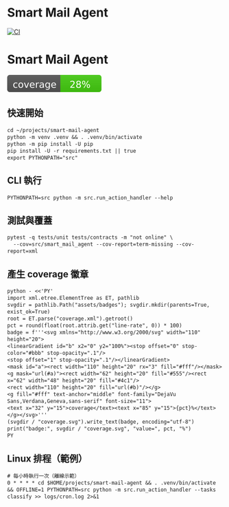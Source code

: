 # Smart Mail Agent

[![CI](https://github.com/YOU-JIE-hub/smart-mail-agent/actions/workflows/ci.yml/badge.svg)](https://github.com/YOU-JIE-hub/smart-mail-agent/actions/workflows/ci.yml)

# Smart Mail Agent

![](assets/badges/coverage.svg)

## 快速開始
    cd ~/projects/smart-mail-agent
    python -m venv .venv && . .venv/bin/activate
    python -m pip install -U pip
    pip install -U -r requirements.txt || true
    export PYTHONPATH="src"

## CLI 執行
    PYTHONPATH=src python -m src.run_action_handler --help

## 測試與覆蓋
    pytest -q tests/unit tests/contracts -m "not online" \
      --cov=src/smart_mail_agent --cov-report=term-missing --cov-report=xml

## 產生 coverage 徽章
    python - <<'PY'
    import xml.etree.ElementTree as ET, pathlib
    svgdir = pathlib.Path("assets/badges"); svgdir.mkdir(parents=True, exist_ok=True)
    root = ET.parse("coverage.xml").getroot()
    pct = round(float(root.attrib.get("line-rate", 0)) * 100)
    badge = f'''<svg xmlns="http://www.w3.org/2000/svg" width="110" height="20">
    <linearGradient id="b" x2="0" y2="100%"><stop offset="0" stop-color="#bbb" stop-opacity=".1"/>
    <stop offset="1" stop-opacity=".1"/></linearGradient>
    <mask id="a"><rect width="110" height="20" rx="3" fill="#fff"/></mask>
    <g mask="url(#a)"><rect width="62" height="20" fill="#555"/><rect x="62" width="48" height="20" fill="#4c1"/>
    <rect width="110" height="20" fill="url(#b)"/></g>
    <g fill="#fff" text-anchor="middle" font-family="DejaVu Sans,Verdana,Geneva,sans-serif" font-size="11">
    <text x="32" y="15">coverage</text><text x="85" y="15">{pct}%</text></g></svg>'''
    (svgdir / "coverage.svg").write_text(badge, encoding="utf-8")
    print("badge:", svgdir / "coverage.svg", "value=", pct, "%")
    PY

## Linux 排程（範例）
    # 每小時執行一次（離線示範）
    0 * * * * cd $HOME/projects/smart-mail-agent && . .venv/bin/activate && OFFLINE=1 PYTHONPATH=src python -m src.run_action_handler --tasks classify >> logs/cron.log 2>&1
